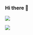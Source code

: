 ### Hi there 👋

![](https://cdn.theatlantic.com/media/mt/science/assets_c/2012/07/ellipse-thumb-500x500-92058.gif)

![](https://svgsilh.com/svg/2635363.svg)
